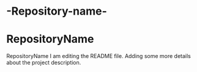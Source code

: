 # -Repository-name-
# RepositoryName 
RepositoryName
I am editing the README file. Adding some more details about the project description.
